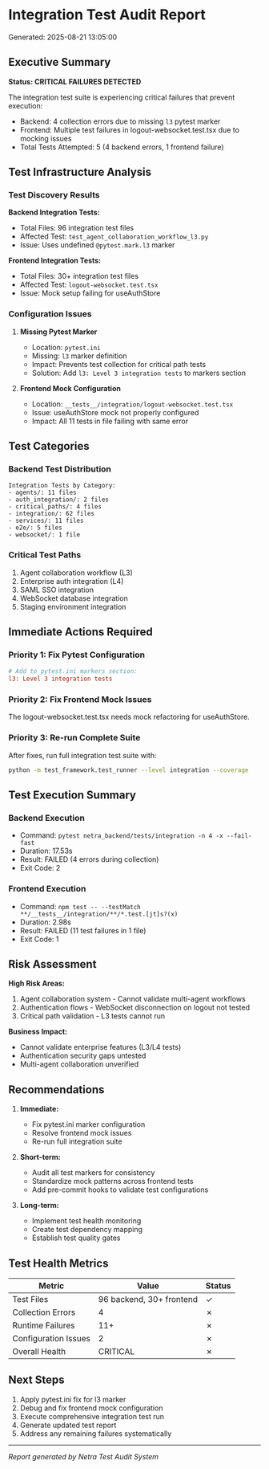 # Integration Test Audit Report
Generated: 2025-08-21 13:05:00

## Executive Summary

**Status: CRITICAL FAILURES DETECTED**

The integration test suite is experiencing critical failures that prevent execution:
- Backend: 4 collection errors due to missing `l3` pytest marker
- Frontend: Multiple test failures in logout-websocket.test.tsx due to mocking issues
- Total Tests Attempted: 5 (4 backend errors, 1 frontend failure)

## Test Infrastructure Analysis

### Test Discovery Results

**Backend Integration Tests:**
- Total Files: 96 integration test files
- Affected Test: `test_agent_collaboration_workflow_l3.py`
- Issue: Uses undefined `@pytest.mark.l3` marker

**Frontend Integration Tests:**
- Total Files: 30+ integration test files  
- Affected Test: `logout-websocket.test.tsx`
- Issue: Mock setup failing for useAuthStore

### Configuration Issues

1. **Missing Pytest Marker**
   - Location: `pytest.ini`
   - Missing: `l3` marker definition
   - Impact: Prevents test collection for critical path tests
   - Solution: Add `l3: Level 3 integration tests` to markers section

2. **Frontend Mock Configuration**
   - Location: `__tests__/integration/logout-websocket.test.tsx`
   - Issue: useAuthStore mock not properly configured
   - Impact: All 11 tests in file failing with same error

## Test Categories

### Backend Test Distribution
```
Integration Tests by Category:
- agents/: 11 files
- auth_integration/: 2 files  
- critical_paths/: 4 files
- integration/: 62 files
- services/: 11 files
- e2e/: 5 files
- websocket/: 1 file
```

### Critical Test Paths
1. Agent collaboration workflow (L3)
2. Enterprise auth integration (L4)
3. SAML SSO integration
4. WebSocket database integration
5. Staging environment integration

## Immediate Actions Required

### Priority 1: Fix Pytest Configuration
```ini
# Add to pytest.ini markers section:
l3: Level 3 integration tests
```

### Priority 2: Fix Frontend Mock Issues
The logout-websocket.test.tsx needs mock refactoring for useAuthStore.

### Priority 3: Re-run Complete Suite
After fixes, run full integration test suite with:
```bash
python -m test_framework.test_runner --level integration --coverage
```

## Test Execution Summary

### Backend Execution
- Command: `pytest netra_backend/tests/integration -n 4 -x --fail-fast`
- Duration: 17.53s
- Result: FAILED (4 errors during collection)
- Exit Code: 2

### Frontend Execution  
- Command: `npm test -- --testMatch **/__tests__/integration/**/*.test.[jt]s?(x)`
- Duration: 2.98s
- Result: FAILED (11 test failures in 1 file)
- Exit Code: 1

## Risk Assessment

**High Risk Areas:**
1. Agent collaboration system - Cannot validate multi-agent workflows
2. Authentication flows - WebSocket disconnection on logout not tested
3. Critical path validation - L3 tests cannot run

**Business Impact:**
- Cannot validate enterprise features (L3/L4 tests)
- Authentication security gaps untested
- Multi-agent collaboration unverified

## Recommendations

1. **Immediate:**
   - Fix pytest.ini marker configuration
   - Resolve frontend mock issues
   - Re-run full integration suite

2. **Short-term:**
   - Audit all test markers for consistency
   - Standardize mock patterns across frontend tests
   - Add pre-commit hooks to validate test configurations

3. **Long-term:**
   - Implement test health monitoring
   - Create test dependency mapping
   - Establish test quality gates

## Test Health Metrics

| Metric | Value | Status |
|--------|-------|--------|
| Test Files | 96 backend, 30+ frontend | ✓ |
| Collection Errors | 4 | ✗ |
| Runtime Failures | 11+ | ✗ |
| Configuration Issues | 2 | ✗ |
| Overall Health | CRITICAL | ✗ |

## Next Steps

1. Apply pytest.ini fix for l3 marker
2. Debug and fix frontend mock configuration
3. Execute comprehensive integration test run
4. Generate updated test report
5. Address any remaining failures systematically

---
*Report generated by Netra Test Audit System*